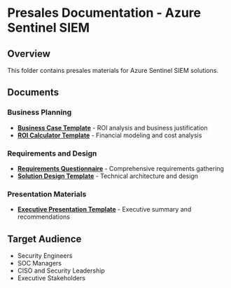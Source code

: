 # Presales Documentation - Azure Sentinel SIEM

## Overview

This folder contains presales materials for Azure Sentinel SIEM solutions.

## Documents

### Business Planning
- **[Business Case Template](business-case-template.md)** - ROI analysis and business justification
- **[ROI Calculator Template](roi-calculator-template.md)** - Financial modeling and cost analysis

### Requirements and Design
- **[Requirements Questionnaire](requirements-questionnaire.md)** - Comprehensive requirements gathering
- **[Solution Design Template](solution-design-template.md)** - Technical architecture and design

### Presentation Materials
- **[Executive Presentation Template](executive-presentation-template.md)** - Executive summary and recommendations

## Target Audience

- Security Engineers
- SOC Managers
- CISO and Security Leadership
- Executive Stakeholders